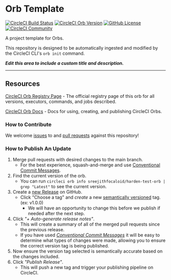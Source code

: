 # Orb Template


[![CircleCI Build Status](https://circleci.com/gh/sreejithfocaloid/harden-test-orb.svg?style=shield "CircleCI Build Status")](https://circleci.com/gh/sreejithfocaloid/harden-test-orb) [![CircleCI Orb Version](https://badges.circleci.com/orbs/sreejithfocaloid/harden-test-orb.svg)](https://circleci.com/orbs/registry/orb/sreejithfocaloid/harden-test-orb) [![GitHub License](https://img.shields.io/badge/license-MIT-lightgrey.svg)](https://raw.githubusercontent.com/sreejithfocaloid/harden-test-orb/master/LICENSE) [![CircleCI Community](https://img.shields.io/badge/community-CircleCI%20Discuss-343434.svg)](https://discuss.circleci.com/c/ecosystem/orbs)



A project template for Orbs.

This repository is designed to be automatically ingested and modified by the CircleCI CLI's `orb init` command.

_**Edit this area to include a custom title and description.**_

---

## Resources

[CircleCI Orb Registry Page](https://circleci.com/orbs/registry/orb/sreejithfocaloid/harden-test-orb) - The official registry page of this orb for all versions, executors, commands, and jobs described.

[CircleCI Orb Docs](https://circleci.com/docs/2.0/orb-intro/#section=configuration) - Docs for using, creating, and publishing CircleCI Orbs.

### How to Contribute

We welcome [issues](https://github.com/sreejithfocaloid/harden-test-orb/issues) to and [pull requests](https://github.com/sreejithfocaloid/harden-test-orb/pulls) against this repository!

### How to Publish An Update
1. Merge pull requests with desired changes to the main branch.
    - For the best experience, squash-and-merge and use [Conventional Commit Messages](https://conventionalcommits.org/).
2. Find the current version of the orb.
    - You can run `circleci orb info sreejithfocaloid/harden-test-orb | grep "Latest"` to see the current version.
3. Create a [new Release](https://github.com/sreejithfocaloid/harden-test-orb/releases/new) on GitHub.
    - Click "Choose a tag" and _create_ a new [semantically versioned](http://semver.org/) tag. (ex: v1.0.0)
      - We will have an opportunity to change this before we publish if needed after the next step.
4.  Click _"+ Auto-generate release notes"_.
    - This will create a summary of all of the merged pull requests since the previous release.
    - If you have used _[Conventional Commit Messages](https://conventionalcommits.org/)_ it will be easy to determine what types of changes were made, allowing you to ensure the correct version tag is being published.
5. Now ensure the version tag selected is semantically accurate based on the changes included.
6. Click _"Publish Release"_.
    - This will push a new tag and trigger your publishing pipeline on CircleCI.